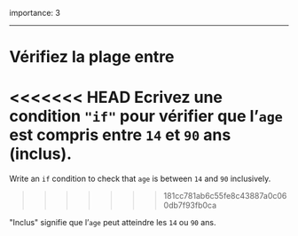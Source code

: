 importance: 3

---

# Vérifiez la plage entre

<<<<<<< HEAD
Ecrivez une condition `"if"` pour vérifier que l’`age` est compris entre `14` et `90` ans (inclus).
=======
Write an `if` condition to check that `age` is between `14` and `90` inclusively.
>>>>>>> 181cc781ab6c55fe8c43887a0c060db7f93fb0ca

"Inclus" signifie que l’`age` peut atteindre les `14` ou `90` ans.
